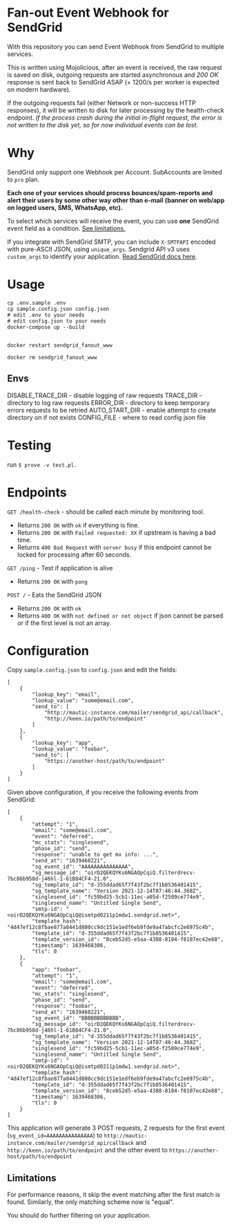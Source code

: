 # Fan-out Event Webhook for SendGrid

With this repository you can send Event Webhook from SendGrid to multiple services.

This is written using Mojolicious, after an event is received, the raw request is saved on disk, outgoing requests
are started asynchronous and *200 OK* response is sent back to SendGrid ASAP (+ 1200/s per worker is expected on modern hardware).

If the outgoing requests fail (either Network or non-success HTTP responses), it will be written to disk for later processing
by the health-check endpoint. *If the process crash during the initial in-flight request, the error is not written to the disk yet, so for now individual events can be lost.*

# Why

SendGrid only support one Webhook per Account. SubAccounts are limited to `pro` plan.

**Each one of your services should process bounces/spam-reports and alert their users by some other way other than e-mail**
**(banner on web/app on logged users, SMS, WhatsApp, etc).**

To select which services will receive the event, you can use **one** SendGrid event field as a condition. [See limitations.](#Limitations)

If you integrate with SendGrid SMTP, you can include `X-SMTPAPI` encoded with pure-ASCII JSON, using `unique_args`. Sendgrid API v3 uses `custom_args` to identify your application. [Read SendGrid docs here](https://docs.sendgrid.com/for-developers/sending-email/building-an-x-smtpapi-header).


# Usage

    cp .env.sample .env
    cp sample.config.json config.json
    # edit .env to your needs
    # edit config.json to your needs
    docker-compose up --build


    docker restart sendgrid_fanout_www

    docker rm sendgrid_fanout_www

## Envs

DISABLE_TRACE_DIR - disable logging of raw requests
TRACE_DIR - directory to log raw requests
ERROR_DIR - directory to keep temporary errors requests to be retried
AUTO_START_DIR - enable attempt to create directory on if not exists
CONFIG_FILE - where to read config json file

# Testing

run `$ prove -v test.pl`.

# Endpoints

`GET /health-check` - should be called each minute by monitoring tool.

- Returns `200 OK` with `ok` if everything is fine.
- Returns `200 OK` with `Failed requested: XX` if upstream is having a bad time.
- Returns `400 Bad Request` with `server busy` if this endpoint cannot be locked for processing after 60 seconds.

`GET /ping` - Test if application is alive

- Returns `200 OK` with `pong`

`POST /` - Eats the SendGrid JSON

- Returns `200 OK` with `ok`
- Returns `400 OK` with `not defined or not object` if json cannot be parsed or if the first level is not an array.




# Configuration

Copy `sample.config.json` to `config.json` and edit the fields:

    [
        {
            "lookup_key": "email",
            "lookup_value": "some@email.com",
            "send_to": [
                "http://mautic-instance.com/mailer/sendgrid_api/callback",
                "http://keen.io/path/to/endpoint"
            ]
        },
        {
            "lookup_key": "app",
            "lookup_value": "foobar",
            "send_to": [
                "https://another-host/path/to/endpoint"
            ]
        }
    ]

Given above configuration, if you receive the following events from SendGrid:

    [
        {
            "attempt": "1",
            "email": "some@email.com",
            "event": "deferred",
            "mc_stats": "singlesend",
            "phase_id": "send",
            "response": "unable to get mx info: ...",
            "send_at": "1639468221",
            "sg_event_id": "AAAAAAAAAAAAAAA",
            "sg_message_id": "oirD2QEKQYKs6NGAOpCqiQ.filterdrecv-7bc86b958d-j46hl-1-61B84CF4-21.0",
            "sg_template_id": "d-355ddad65f7f43f2bc7f1b8536401415",
            "sg_template_name": "Version 2021-12-14T07:46:44.368Z",
            "singlesend_id": "fc59bd25-5cb1-11ec-a05d-f2509ce774e9",
            "singlesend_name": "Untitled Single Send",
            "smtp-id": "<oirD2QEKQYKs6NGAOpCqiQ@ismtpd0211p1mdw1.sendgrid.net>",
            "template_hash": "4d47ef12c8fbae877a8441d800cc9dc151e1edf6eb9fde9a47abcfc2e6975c4b",
            "template_id": "d-355ddad65f7f43f2bc7f1b8536401415",
            "template_version_id": "8ceb52d5-e5aa-4388-8184-f8107ec42e88",
            "timestamp": 1639468306,
            "tls": 0
        },
        {
            "app": "foobar",
            "attempt": "1",
            "email": "some@email.com",
            "event": "deferred",
            "mc_stats": "singlesend",
            "phase_id": "send",
            "response": "foobar",
            "send_at": "1639468221",
            "sg_event_id": "BBBBBBBBBBBB",
            "sg_message_id": "oirD2QEKQYKs6NGAOpCqiQ.filterdrecv-7bc86b958d-j46hl-1-61B84CF4-21.0",
            "sg_template_id": "d-355ddad65f7f43f2bc7f1b8536401415",
            "sg_template_name": "Version 2021-12-14T07:46:44.368Z",
            "singlesend_id": "fc59bd25-5cb1-11ec-a05d-f2509ce774e9",
            "singlesend_name": "Untitled Single Send",
            "smtp-id": "<oirD2QEKQYKs6NGAOpCqiQ@ismtpd0211p1mdw1.sendgrid.net>",
            "template_hash": "4d47ef12c8fbae877a8441d800cc9dc151e1edf6eb9fde9a47abcfc2e6975c4b",
            "template_id": "d-355ddad65f7f43f2bc7f1b8536401415",
            "template_version_id": "8ceb52d5-e5aa-4388-8184-f8107ec42e88",
            "timestamp": 1639468306,
            "tls": 0
        }
    ]

This application will generate 3 POST requests, 2 requests for the first event (`sg_event_id=AAAAAAAAAAAAAAA`) to `http://mautic-instance.com/mailer/sendgrid_api/callback` and `http://keen.io/path/to/endpoint` and the other event to `https://another-host/path/to/endpoint`


## Limitations

For performance reasons, it skip the event matching after the first match is found.
Similarly, the only matching scheme now is "equal".

You should do further filtering on your application.
